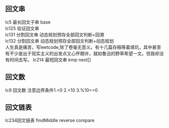## 回文串
lc5 最长回文子串 base  
lc125 验证回文串  
lc131 分割回文串 动态规划预存全部回文判断+回溯  
lc132 分割回文串 动态规划预存全部回文判断+动态规划  
人生真是痛苦，写leetcode,除了卷毫无意义。有十几篇存稿等着填坑，其中甚至有不少是出于现实主义的出发点又心怀期许，就如鲁迅的野草希望一文。但我却没有时间去写。
lc214 最短回文串 kmp next[]  
## 回文数
lc9 回文数 注意边界条件1.<0 2.<10 3.%10==0  
## 回文链表
lc234回文链表 findMiddle reverse compare  
